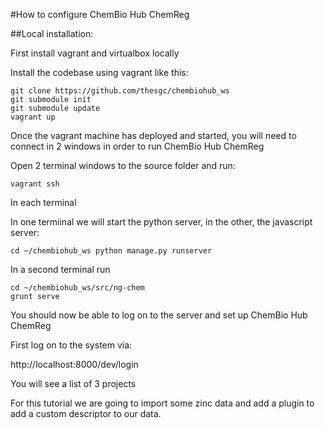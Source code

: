 #How to configure ChemBio Hub ChemReg

##Local installation:

First install vagrant and virtualbox locally

Install the codebase using vagrant like this:

    git clone https://github.com/thesgc/chembiohub_ws
    git submodule init
    git submodule update
    vagrant up
    
Once the vagrant machine has deployed and started, you will need to connect in 2 windows in order to run ChemBio Hub ChemReg

Open 2 terminal windows to the source folder and run:

    vagrant ssh

In each terminal

In one termiinal we will start the python server, in the other, the javascript server:

    cd ~/chembiohub_ws python manage.py runserver

In a second terminal run

    cd ~/chembiohub_ws/src/ng-chem
    grunt serve

You should now be able to log on to the server and set up ChemBio Hub ChemReg

First log on to the system via:

http://localhost:8000/dev/login

You will see a list of 3 projects

For this tutorial we are going to import some zinc data and add a plugin to add a custom descriptor to our data.

